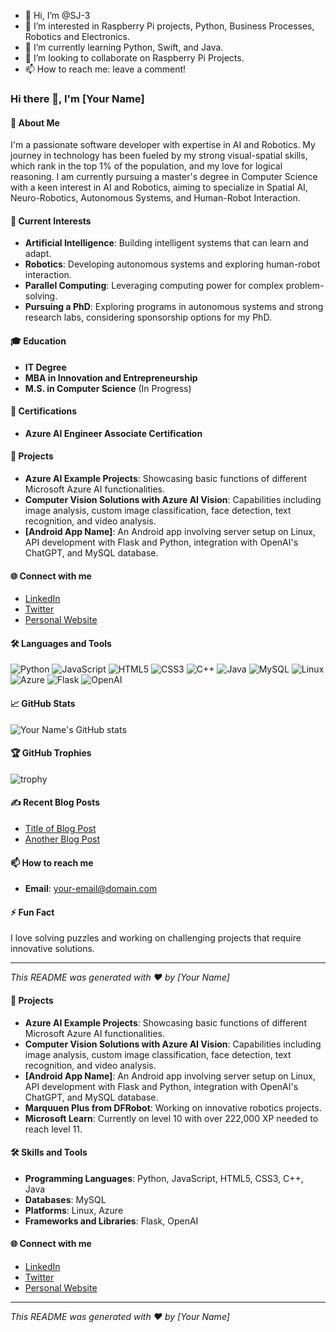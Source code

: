 - 👋 Hi, I’m @SJ-3
- 👀 I’m interested in Raspberry Pi projects, Python, Business Processes, Robotics and Electronics.
- 🌱 I’m currently learning Python, Swift, and Java.
- 💞️ I’m looking to collaborate on Raspberry Pi Projects.
- 📫 How to reach me: leave a comment!

<!---
SJ-3/SJ-3 is a ✨ special ✨ repository because its `README.md` (this file) appears on your GitHub profile.
You can click the Preview link to take a look at your changes.
--->


### Hi there 👋, I'm [Your Name]

#### 🚀 About Me

I'm a passionate software developer with expertise in AI and Robotics. My journey in technology has been fueled by my strong visual-spatial skills, which rank in the top 1% of the population, and my love for logical reasoning. I am currently pursuing a master's degree in Computer Science with a keen interest in AI and Robotics, aiming to specialize in Spatial AI, Neuro-Robotics, Autonomous Systems, and Human-Robot Interaction.

#### 🌱 Current Interests
- **Artificial Intelligence**: Building intelligent systems that can learn and adapt.
- **Robotics**: Developing autonomous systems and exploring human-robot interaction.
- **Parallel Computing**: Leveraging computing power for complex problem-solving.
- **Pursuing a PhD**: Exploring programs in autonomous systems and strong research labs, considering sponsorship options for my PhD.

#### 🎓 Education
- **IT Degree**
- **MBA in Innovation and Entrepreneurship**
- **M.S. in Computer Science** (In Progress)

#### 💼 Certifications
- **Azure AI Engineer Associate Certification**

#### 🔭 Projects
- **Azure AI Example Projects**: Showcasing basic functions of different Microsoft Azure AI functionalities.
- **Computer Vision Solutions with Azure AI Vision**: Capabilities including image analysis, custom image classification, face detection, text recognition, and video analysis.
- **[Android App Name]**: An Android app involving server setup on Linux, API development with Flask and Python, integration with OpenAI's ChatGPT, and MySQL database.

#### 🌐 Connect with me
- [LinkedIn](https://www.linkedin.com/in/your-linkedin-profile)
- [Twitter](https://twitter.com/your-twitter-handle)
- [Personal Website](https://www.your-website.com)

#### 🛠️ Languages and Tools
![Python](https://img.shields.io/badge/-Python-000?&logo=Python)
![JavaScript](https://img.shields.io/badge/-JavaScript-000?&logo=JavaScript)
![HTML5](https://img.shields.io/badge/-HTML5-000?&logo=HTML5)
![CSS3](https://img.shields.io/badge/-CSS3-000?&logo=CSS3)
![C++](https://img.shields.io/badge/-C++-000?&logo=C++)
![Java](https://img.shields.io/badge/-Java-000?&logo=Java)
![MySQL](https://img.shields.io/badge/-MySQL-000?&logo=MySQL)
![Linux](https://img.shields.io/badge/-Linux-000?&logo=Linux)
![Azure](https://img.shields.io/badge/-Azure-000?&logo=Microsoft-Azure)
![Flask](https://img.shields.io/badge/-Flask-000?&logo=Flask)
![OpenAI](https://img.shields.io/badge/-OpenAI-000?&logo=OpenAI)

#### 📈 GitHub Stats
![Your Name's GitHub stats](https://github-readme-stats.vercel.app/api?username=your-github-username&show_icons=true&theme=radical)

#### 🏆 GitHub Trophies
![trophy](https://github-profile-trophy.vercel.app/?username=your-github-username&theme=onedark)

#### ✍️ Recent Blog Posts
<!-- BLOG-POST-LIST:START -->
- [Title of Blog Post](https://www.your-blog-link.com)
- [Another Blog Post](https://www.your-blog-link.com)
<!-- BLOG-POST-LIST:END -->

#### 📫 How to reach me
- **Email**: [your-email@domain.com](mailto:your-email@domain.com)

#### ⚡ Fun Fact
I love solving puzzles and working on challenging projects that require innovative solutions.

---

*This README was generated with ❤️ by [Your Name]*










#### 🔭 Projects
- **Azure AI Example Projects**: Showcasing basic functions of different Microsoft Azure AI functionalities.
- **Computer Vision Solutions with Azure AI Vision**: Capabilities including image analysis, custom image classification, face detection, text recognition, and video analysis.
- **[Android App Name]**: An Android app involving server setup on Linux, API development with Flask and Python, integration with OpenAI's ChatGPT, and MySQL database.
- **Marquuen Plus from DFRobot**: Working on innovative robotics projects.
- **Microsoft Learn**: Currently on level 10 with over 222,000 XP needed to reach level 11.

#### 🛠️ Skills and Tools
- **Programming Languages**: Python, JavaScript, HTML5, CSS3, C++, Java
- **Databases**: MySQL
- **Platforms**: Linux, Azure
- **Frameworks and Libraries**: Flask, OpenAI

#### 🌐 Connect with me
- [LinkedIn](https://www.linkedin.com/in/your-linkedin-profile)
- [Twitter](https://twitter.com/your-twitter-handle)
- [Personal Website](https://www.your-website.com)


---

*This README was generated with ❤️ by [Your Name]*
